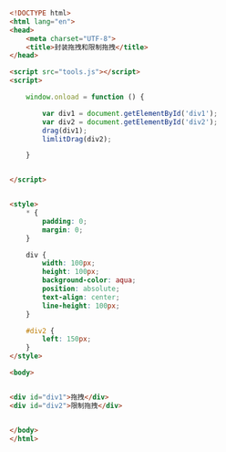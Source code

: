 
<BlogInfo id="302" title="91.封装拖拽和限制拖拽" author="白日梦想猿" pv=0 read_times=0 pre_cost_time="0分35秒" category="js学习" tag_list="['js学习']" create_time="2021.01.08 14:41:38" update_time="2021.01.08 14:54:52" />

```html
<!DOCTYPE html>
<html lang="en">
<head>
    <meta charset="UTF-8">
    <title>封装拖拽和限制拖拽</title>
</head>

<script src="tools.js"></script>
<script>

    window.onload = function () {

        var div1 = document.getElementById('div1');
        var div2 = document.getElementById('div2');
        drag(div1);
        limlitDrag(div2);

    }


</script>


<style>
    * {
        padding: 0;
        margin: 0;
    }

    div {
        width: 100px;
        height: 100px;
        background-color: aqua;
        position: absolute;
        text-align: center;
        line-height: 100px;
    }

    #div2 {
        left: 150px;
    }
</style>

<body>


<div id="div1">拖拽</div>
<div id="div2">限制拖拽</div>


</body>
</html>
```
